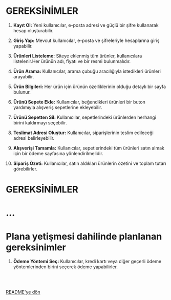 # GEREKSİNİMLER
1. **Kayıt Ol:** Yeni kullanıcılar, e-posta adresi ve güçlü bir şifre kullanarak hesap oluşturabilir.

2. **Giriş Yap:** Mevcut kullanıcılar, e-posta ve şifreleriyle hesaplarına giriş yapabilir.

3. **Ürünleri Listeleme:** Siteye eklenmiş tüm ürünler, kullanıcılara listelenir.Her ürünün adı, fiyatı ve bir resmi bulunmalıdır.

4. **Ürün Arama:** Kullanıcılar, arama çubuğu aracılığıyla istedikleri ürünleri arayabilir.

5. **Ürün Bilgileri:** Her ürün için ürünün özelliklerinin olduğu detaylı bir sayfa bulunur.

6. **Ürünü Sepete Ekle:** Kullanıcılar, beğendikleri ürünleri bir buton yardımıyla alışveriş sepetlerine ekleyebilir.

7. **Ürünü Sepetten Sil:** Kullanıcılar, sepetlerindeki ürünlerden herhangi birini kaldırmayı seçebilir.

8. **Teslimat Adresi Oluştur:** Kullanıcılar, siparişlerinin teslim edileceği adresi belirleyebilir.

9. **Alışverişi Tamamla:** Kullanıcılar, sepetlerindeki tüm ürünleri satın almak için bir ödeme sayfasına yönlendirilmelidir.

10. **Sipariş Özeti:** Kullanıcılar, satın aldıkları ürünlerin özetini ve toplam tutarı görebilirler.


# GEREKSİNİMLER
# ...
# Plana yetişmesi dahilinde planlanan gereksinimler

1. **Ödeme Yöntemi Seç:** Kullanıcılar, kredi kartı veya diğer geçerli ödeme yöntemlerinden birini seçerek ödeme yapabilirler.

<br/>
<br/>

[README'ye dön](../README.md) 